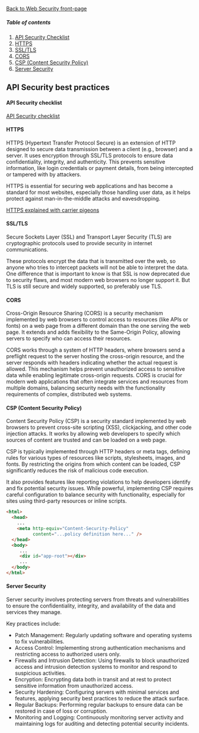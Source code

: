 [Back to Web Security front-page](./index.md)

##### Table of contents

1. [API Security Checklist](#api-security-checklist)
2. [HTTPS](#https)
3. [SSL/TLS](#ssltls)
4. [CORS](#cors)
5. [CSP (Content Security Policy)](#csp-content-security-policy)
6. [Server Security](#server-security)

## API Security best practices

#### API Security checklist

[API Security checklist](https://roadmap.sh/best-practices/api-security)

#### HTTPS

HTTPS (Hypertext Transfer Protocol Secure) is an extension of HTTP designed to secure data transmission between a client (e.g., browser) and a server. It uses encryption through SSL/TLS protocols to ensure data confidentiality, integrity, and authenticity. This prevents sensitive information, like login credentials or payment details, from being intercepted or tampered with by attackers.

HTTPS is essential for securing web applications and has become a standard for most websites, especially those handling user data, as it helps protect against man-in-the-middle attacks and eavesdropping.

[HTTPS explained with carrier pigeons](https://baida.dev/articles/https-explained-with-carrier-pigeons)

#### SSL/TLS

Secure Sockets Layer (SSL) and Transport Layer Security (TLS) are cryptographic protocols used to provide security in internet communications.

These protocols encrypt the data that is transmitted over the web, so anyone who tries to intercept packets will not be able to interpret the data. One difference that is important to know is that SSL is now deprecated due to security flaws, and most modern web browsers no longer support it. But TLS is still secure and widely supported, so preferably use TLS.

#### CORS

Cross-Origin Resource Sharing (CORS) is a security mechanism implemented by web browsers to control access to resources (like APIs or fonts) on a web page from a different domain than the one serving the web page. It extends and adds flexibility to the Same-Origin Policy, allowing servers to specify who can access their resources.

CORS works through a system of HTTP headers, where browsers send a preflight request to the server hosting the cross-origin resource, and the server responds with headers indicating whether the actual request is allowed. This mechanism helps prevent unauthorized access to sensitive data while enabling legitimate cross-origin requests. CORS is crucial for modern web applications that often integrate services and resources from multiple domains, balancing security needs with the functionality requirements of complex, distributed web systems.

#### CSP (Content Security Policy)

Content Security Policy (CSP) is a security standard implemented by web browsers to prevent cross-site scripting (XSS), clickjacking, and other code injection attacks. It works by allowing web developers to specify which sources of content are trusted and can be loaded on a web page.

CSP is typically implemented through HTTP headers or meta tags, defining rules for various types of resources like scripts, stylesheets, images, and fonts. By restricting the origins from which content can be loaded, CSP significantly reduces the risk of malicious code execution.

It also provides features like reporting violations to help developers identify and fix potential security issues. While powerful, implementing CSP requires careful configuration to balance security with functionality, especially for sites using third-party resources or inline scripts.

```HTML
<html>
  <head>
    ...
    <meta http-equiv="Content-Security-Policy"
          content="...policy definition here..." />
  </head>
  <body>
     ...
     <div id="app-root"></div>
     ...
  </body>
</html>
```

#### Server Security

Server security involves protecting servers from threats and vulnerabilities to ensure the confidentiality, integrity, and availability of the data and services they manage.

Key practices include:

- Patch Management: Regularly updating software and operating systems to fix vulnerabilities.
- Access Control: Implementing strong authentication mechanisms and restricting access to authorized users only.
- Firewalls and Intrusion Detection: Using firewalls to block unauthorized access and intrusion detection systems to monitor and respond to suspicious activities.
- Encryption: Encrypting data both in transit and at rest to protect sensitive information from unauthorized access.
- Security Hardening: Configuring servers with minimal services and features, applying security best practices to reduce the attack surface.
- Regular Backups: Performing regular backups to ensure data can be restored in case of loss or corruption.
- Monitoring and Logging: Continuously monitoring server activity and maintaining logs for auditing and detecting potential security incidents.
